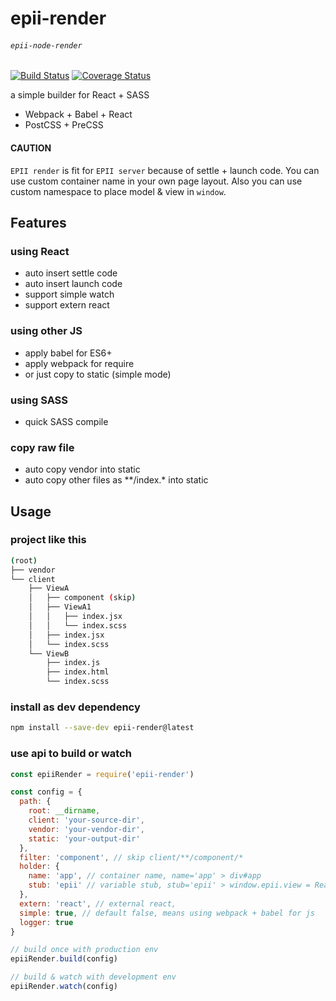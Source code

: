 # epii-render
###### `epii-node-render`

[![Build Status](https://travis-ci.org/epii-io/epii-node-render.svg?branch=master)](https://travis-ci.org/epii-io/epii-node-render)
[![Coverage Status](https://coveralls.io/repos/github/epii-io/epii-node-render/badge.svg?branch=master)](https://coveralls.io/github/epii-io/epii-node-render?branch=master)

a simple builder for React + SASS  

- Webpack + Babel + React
- PostCSS + PreCSS

#### CAUTION
`EPII render` is fit for `EPII server` because of settle + launch code.
You can use custom container name in your own page layout.
Also you can use custom namespace to place model & view in `window`.

## Features

### using React
- auto insert settle code  
- auto insert launch code
- support simple watch
- support extern react

### using other JS
- apply babel for ES6+
- apply webpack for require
- or just copy to static (simple mode)

### using SASS
- quick SASS compile

### copy raw file
- auto copy vendor into static
- auto copy other files as \*\*/index.* into static

## Usage

### project like this

```sh
(root)
├── vendor
└── client
    ├── ViewA
    │   ├── component (skip)
    │   ├── ViewA1
    │   │   ├── index.jsx
    │   │   └── index.scss
    │   ├── index.jsx
    │   └── index.scss
    └── ViewB
        ├── index.js
        ├── index.html
        └── index.scss
```

### install as dev dependency
```sh
npm install --save-dev epii-render@latest
```

### use api to build or watch
```js
const epiiRender = require('epii-render')

const config = {
  path: {
    root: __dirname,
    client: 'your-source-dir',
    vendor: 'your-vendor-dir',
    static: 'your-output-dir'
  },
  filter: 'component', // skip client/**/component/*
  holder: {
    name: 'app', // container name, name='app' > div#app
    stub: 'epii' // variable stub, stub='epii' > window.epii.view = React view
  },
  extern: 'react', // external react,
  simple: true, // default false, means using webpack + babel for js
  logger: true
}

// build once with production env
epiiRender.build(config)

// build & watch with development env
epiiRender.watch(config)
```
